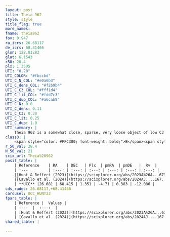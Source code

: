 ```yaml
---
layout: post
title: Theia 962
style: style
title_flag: true
more_names: 
fname: theia962
fov: 0.947
ra_icrs: 26.68117
de_icrs: 68.41466
glon: 128.01282
glat: 6.1543
r50: 28.4
plx: 1.3505
UTI: "0.20"
UTI_COLOR: "#fbccbd"
UTI_C_N_COL: "#e0a6b3"
UTI_C_dens_COL: "#f2b9b4"
UTI_C_C3_COL: "#fff1d4"
UTI_C_lit_COL: "#fdd7c3"
UTI_C_dup_COL: "#a6cab9"
UTI_C_N: 0.0
UTI_C_dens: 0.11
UTI_C_C3: 0.38
UTI_C_lit: 0.25
UTI_C_dup: 1.0
UTI_summary: |
    Theia 962 is a somewhat close, sparse, very loose object of low C3 quality. It was recently reported in the literature.<br><br><span style="color: #99180f; font-weight: bold;">Warning: </span>contains less than 25 stars with <i>P>0.5</i> estimated.
class3: |
    <span style="color: #FFC300; font-weight: bold;">B</span><span style="color: red; font-weight: bold;">C</span>
r_50_val: 28.4
N_50_val: 21
scix_url: Theia%20962
posit_table: |
    | Reference    | RA    | DEC   | Plx  | pmRA  | pmDE   |  Rv  |
    | :---         | :---: | :---: | :---: | :---: | :---: | :---: |
    |[Hunt & Reffert (2023)](https://scixplorer.org/abs/2023A%26A...673A.114H) | 26.729 | 68.422 | 1.366 | -4.65 | 0.491 | -10.352 |
    |[Cavallo et al. (2024)](https://scixplorer.org/abs/2024AJ....167...12C) | 28.542 | 68.249 | 1.368 | -- | -- | -- |
    | **UCC** |26.681 | 68.415 | 1.351 | -4.71 | 0.383 | -12.086 | 
cds_radec: 26.68117,+68.41466
carousel: UCC_HUNT23
fpars_table: |
    | Reference |  Values |
    | :---  |  :---:  |
    | [Hunt & Reffert (2023)](https://scixplorer.org/abs/2023A%26A...673A.114H) | `AV50=1.716, diffAV50=1.495, MOD50=9.244, logAge50=7.655` |
    | [Cavallo et al. (2024)](https://scixplorer.org/abs/2024AJ....167...12C) | `AV50=1.91, dMod50=9.49, logAge50=8.12, [Fe/H]50=0.51` |
shared_table: |
    
---
```

